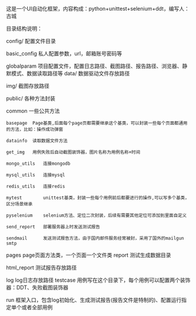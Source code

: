 这是一个UI自动化框架，内容构成：python+unittest+selenium+ddt，编写人：古城

目录结构说明：

config/ 配置文件目录

basic_config  私人配置参数，url，邮箱账号密码等

globalparam   项目配置文件，配置日志路径、截图路径、报告路径、浏览器、静默模式、数据读取路径等
data/ 数据驱动文件存放路径

img/ 截图存放路径

public/ 各种方法封装

common   一些公共方法

    basepage  Page基类,后面每个page页都需要继承这个基类，可以封装一些每个页面都通用的方法，比如：操作成功弹窗

    datainfo  读取数据文件方法

    get_img   用例失败后自动截图装饰器，图片名称为用例名称+时间

    mongo_utils   连接mongodb

    mysql_utils   连接mysql

    redis_utils   连接redis

    mytest        unittest基类，封装一些每个用例前后都要进行的操作,可以写多个基类，区分场景继承

    pyselenium    selenium方法、定位二次封装，后续有需要其他定位可添加到里面自定义
    
    send_report   部署服务器上时发送测试报告

    sendmail      发送测试报告方法，由于国内邮件服务经常被封，采用了国外的mailgun  smtp

pages  page页面方法类，一个页面一个文件类
report 测试生成数据目录

html_report  测试报告存放路径

log  log日志存放路径
testcase 用例写在这个目录下，每个用例可以配置两个装饰器：DDT、失败截图装饰器

run 框架入口，包含log初始化、生成测试报告(报告文件是特制的)、配置运行指定单个或者全部用例

